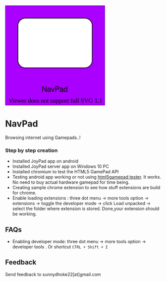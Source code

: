 ![Navigate + GamePad](Assets/logo/NavPad-logo.svg)
# NavPad

Browsing internet using Gamepads..!

### Step by step creation

- Installed JoyPad app on android
- Installed JoyPad server app on Windows 10 PC
- Installed chromium to test the HTML5 GamePad API
- Testing android app working or not using [html5gamepad tester](https://html5gamepad.com/). It works. No need to buy actual hardware gamepad for time being.
- Creating sample chrome extension to see how stuff extensions are build for chrome.
- Enable loading extensions : three dot menu -> more tools option -> extensions -> toggle the developer mode -> click Load unpacked -> select the folder where extension is stored. Done,your extension should be working.

## FAQs
- Enabling developer mode: three dot menu -> more tools option -> developer tools . Or shortcut `CTRL + Shift + I`



## Feedback

Send feedback to sunnydhoke22[at]gmail.com
